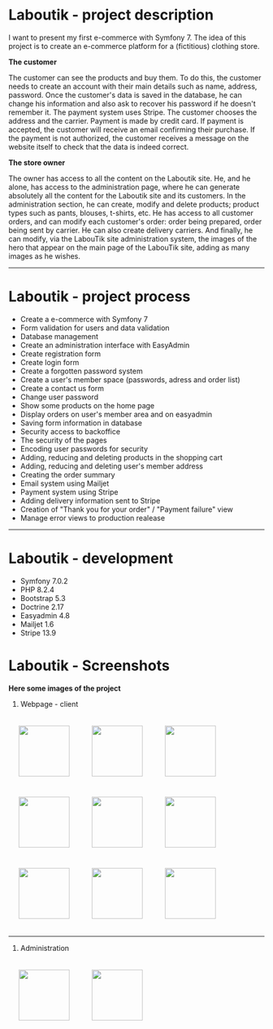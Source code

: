 # Laboutik - project description

I want to present my first e-commerce with Symfony 7.
The idea of this project is to create an e-commerce platform for a (fictitious) clothing store.

**The customer**

The customer can see the products and buy them. To do this, the customer needs to create an account with their main details such as name, address, password. Once the customer's data is saved in the database, he can change his information and also ask to recover his password if he doesn't remember it.
The payment system uses Stripe. The customer chooses the address and the carrier. Payment is made by credit card. If payment is accepted, the customer will receive an email confirming their purchase. If the payment is not authorized, the customer receives a message on the website itself to check that the data is indeed correct.

**The store owner**

The owner has access to all the content on the Laboutik site. He, and he alone, has access to the administration page, where he can generate absolutely all the content for the Laboutik site and its customers.
In the administration section, he can create, modify and delete products; product types such as pants, blouses, t-shirts, etc. He has access to all customer orders, and can modify each customer's order: order being prepared, order being sent by carrier. He can also create delivery carriers. And finally, he can modify, via the LabouTik site administration system, the images of the hero that appear on the main page of the LabouTik site, adding as many images as he wishes.

<hr/>

# Laboutik - project process

- Create a e-commerce with Symfony 7
- Form validation for users and data validation
- Database management
- Create an administration interface with EasyAdmin
- Create registration form
- Create login form
- Create a forgotten password system
- Create a user's member space (passwords, adress and order list)
- Create a contact us form
- Change user password
- Show some products on the home page
- Display orders on user's member area and on easyadmin
- Saving form information in database
- Security access to backoffice
- The security of the pages
- Encoding user passwords for security
- Adding, reducing and deleting products in the shopping cart
- Adding, reducing and deleting user's member address
- Creating the order summary
- Email system using Mailjet
- Payment system using Stripe
- Adding delivery information sent to Stripe
- Creation of "Thank you for your order" / "Payment failure" view
- Manage error views to production realease

<hr/>

# Laboutik - development

- Symfony 7.0.2
- PHP 8.2.4
- Bootstrap 5.3
- Doctrine 2.17
- Easyadmin 4.8
- Mailjet 1.6
- Stripe 13.9

# Laboutik - Screenshots

**Here some images of the project**

1. Webpage - client

  <img src="public/assets/screenshots/home.jpg" width="100" style="margin:20px"/>
  <img src="public/assets/screenshots/nos_produits.jpg" width="100" style="margin:20px"/>
  <img src="public/assets/screenshots/produit.jpg" width="100" style="margin:20px"/>

  <img src="public/assets/screenshots/mon_panier.jpg" width="100" style="margin:20px"/>
  <img src="public/assets/screenshots/recapitulatif.jpg" width="100" style="margin:20px"/>
  <img src="public/assets/screenshots/payment.jpg" width="100" style="margin:20px"/>
  <img src="public/assets/screenshots/mes_commandes.jpg" width="100" style="margin:20px"/>
  <img src="public/assets/screenshots/ma_commande.jpg" width="100" style="margin:20px"/>
  <img src="public/assets/screenshots/mon_compte.jpg" width="100" style="margin:20px"/>

<hr/>

1. Administration

<img src="public/assets/screenshots/products.jpg" width="100" style="margin:20px"/>
<img src="public/assets/screenshots/category.jpg" width="100" style="margin:20px"/>
